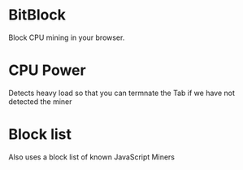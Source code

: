 # BitBlock

Block CPU mining in your browser.

# CPU Power
Detects heavy load so that you can termnate the Tab if we have not detected the miner

# Block list
Also uses a block list of known JavaScript Miners
